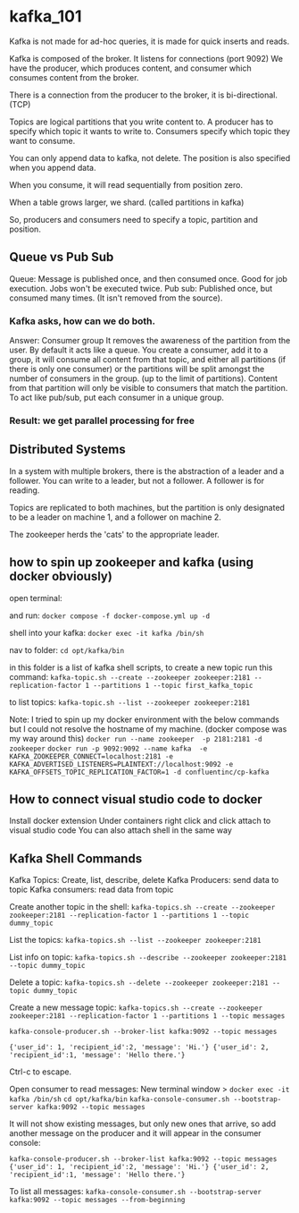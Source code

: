 # kafka_101

Kafka is not made for ad-hoc queries, it is made for quick inserts and reads.

Kafka is composed of the broker. It listens for connections (port 9092) 
We have the producer, which produces content, and consumer which consumes content from the broker.

There is a connection from the producer to the broker, it is bi-directional. (TCP)

Topics are logical partitions that you write content to. A producer has to specify which topic it wants to write to.
Consumers specify which topic they want to consume.

You can only append data to kafka, not delete.
The position is also specified when you append data.

When you consume, it will read sequentially from position zero. 

When a table grows larger, we shard. (called partitions in kafka)

So, producers and consumers need to specify a topic, partition and position. 

## Queue vs Pub Sub

Queue: Message is published once, and then consumed once. Good for job execution. Jobs won't be executed twice.
Pub sub: Published once, but consumed many times. (It isn't removed from the source). 

### Kafka asks, how can we do both.
Answer: Consumer group 
It removes the awareness of the partition from the user. 
By default it acts like a queue.
You create a consumer, add it to a group, it will consume all content from that topic, and either all partitions (if there is only one consumer) or the partitions will be split amongst the number of consumers in the group. (up to the limit of partitions).
Content from that partition will only be visible to consumers that match the partition.
To act like pub/sub, put each consumer in a unique group.

### Result: we get parallel processing for free

## Distributed Systems

In a system with multiple brokers, there is the abstraction of a leader and a follower.
You can write to a leader, but not a follower. A follower is for reading.

Topics are replicated to both machines, but the partition is only designated to be a leader on machine 1, and a follower on machine 2.

The zookeeper herds the 'cats' to the appropriate leader.

## how to spin up zookeeper and kafka (using docker obviously)

open terminal:

and run: `docker compose -f docker-compose.yml up -d`

shell into your kafka:
`docker exec -it kafka /bin/sh `

nav to folder:
`cd opt/kafka/bin`

in this folder is a list of kafka shell scripts, to create a new topic run this command:
`kafka-topic.sh --create --zookeeper zookeeper:2181 --replication-factor 1 --partitions 1 --topic first_kafka_topic`

to list topics:
`kafka-topic.sh --list --zookeeper zookeeper:2181`


Note: I tried to spin up my docker environment with the below commands but I could not resolve the hostname of my machine. (docker compose was my way around this)
`docker run --name zookeeper  -p 2181:2181 -d zookeeper`
`docker run -p 9092:9092 --name kafka  -e KAFKA_ZOOKEEPER_CONNECT=localhost:2181 -e KAFKA_ADVERTISED_LISTENERS=PLAINTEXT://localhost:9092 -e KAFKA_OFFSETS_TOPIC_REPLICATION_FACTOR=1 -d confluentinc/cp-kafka`


## How to connect visual studio code to docker

Install docker extension
Under containers right click and click attach to visual studio code
You can also attach shell in the same way

## Kafka Shell Commands

Kafka Topics: Create, list, describe, delete
Kafka Producers: send data to topic
Kafka consumers: read data from topic

Create another topic in the shell:
`kafka-topics.sh --create --zookeeper zookeeper:2181 --replication-factor 1 --partitions 1 --topic dummy_topic`

List the topics:
`kafka-topics.sh --list --zookeeper zookeeper:2181`

List info on topic:
`kafka-topics.sh --describe --zookeeper zookeeper:2181 --topic dummy_topic`

Delete a topic:
`kafka-topics.sh --delete --zookeeper zookeeper:2181 --topic dummy_topic`

Create a new message topic:
`kafka-topics.sh --create --zookeeper zookeeper:2181 --replication-factor 1 --partitions 1 --topic messages`

`kafka-console-producer.sh --broker-list kafka:9092 --topic messages`

`{'user_id': 1, 'recipient_id':2, 'message': 'Hi.'}
{'user_id': 2, 'recipient_id':1, 'message': 'Hello there.'}`

Ctrl-c to escape.

Open consumer to read messages:
New terminal window > `docker exec -it kafka /bin/sh` 
`cd opt/kafka/bin`
`kafka-console-consumer.sh --bootstrap-server kafka:9092 --topic messages`

It will not show existing messages, but only new ones that arrive, so add another message on the producer and it will appear in the consumer console:

`kafka-console-producer.sh --broker-list kafka:9092 --topic messages`
`{'user_id': 1, 'recipient_id':2, 'message': 'Hi.'}
{'user_id': 2, 'recipient_id':1, 'message': 'Hello there.'}`

To list all messages:
`kafka-console-consumer.sh --bootstrap-server kafka:9092 --topic messages --from-beginning`





